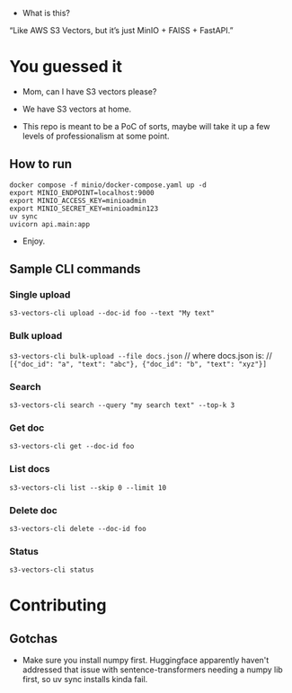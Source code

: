 - What is this?

“Like AWS S3 Vectors, but it’s just MinIO + FAISS + FastAPI.”

# You guessed it
- Mom, can I have S3 vectors please?
- We have S3 vectors at home.

- This repo is meant to be a PoC of sorts, maybe will take it up a few levels of professionalism at some point.

## How to run
```
docker compose -f minio/docker-compose.yaml up -d
export MINIO_ENDPOINT=localhost:9000
export MINIO_ACCESS_KEY=minioadmin
export MINIO_SECRET_KEY=minioadmin123
uv sync
uvicorn api.main:app
```
- Enjoy.

## Sample CLI commands
### Single upload
`s3-vectors-cli upload --doc-id foo --text "My text"`

### Bulk upload
`s3-vectors-cli bulk-upload --file docs.json`
// where docs.json is:
// `[{"doc_id": "a", "text": "abc"}, {"doc_id": "b", "text": "xyz"}]`

### Search
`s3-vectors-cli search --query "my search text" --top-k 3`

### Get doc
`s3-vectors-cli get --doc-id foo`

### List docs
`s3-vectors-cli list --skip 0 --limit 10`

### Delete doc
`s3-vectors-cli delete --doc-id foo`

### Status
`s3-vectors-cli status`

# Contributing
## Gotchas
- Make sure you install numpy first. Huggingface apparently haven't addressed that issue with sentence-transformers needing a numpy lib first, so uv sync installs kinda fail.
